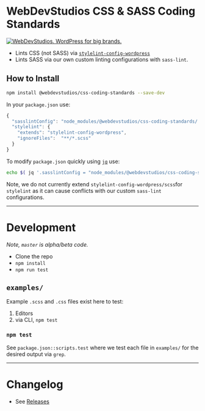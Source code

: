 # WebDevStudios CSS & SASS Coding Standards

<a href="https://webdevstudios.com/contact/"><img src="https://webdevstudios.com/wp-content/uploads/2018/04/wds-github-banner.png" alt="WebDevStudios. WordPress for big brands."></a>

- Lints CSS (not SASS) via [`stylelint-config-wordpress`](https://www.npmjs.com/package/stylelint-config-wordpress)
- Lints SASS via our own custom linting configurations with `sass-lint`.

## How to Install

```bash
npm install @webdevstudios/css-coding-standards --save-dev
```

In your `package.json` use:

```js
{
  "sasslintConfig": "node_modules/@webdevstudios/css-coding-standards/.sass-lint.yml",
  "stylelint": {
    "extends": "stylelint-config-wordpress",
    "ignoreFiles":  "**/*.scss"
  }
}
```

To modify `package.json` quickly using [`jq`](https://stedolan.github.io/jq/) use:

```bash
echo $( jq '.sasslintConfig = "node_modules/@webdevstudios/css-coding-standards/.sass-lint.yml"' package.json ) | jq . > package-tmp.json && mv package-tmp.json package.json && echo $( jq '.stylelint = {"extends": "stylelint-config-wordpress","ignoreFiles": "**/*.scss"}' package.json ) | jq . > package-tmp.json && mv package-tmp.json package.json
```

Note, we do not currently extend `stylelint-config-wordpress/scss`for `stylelint` as it can cause conflicts with our custom `sass-lint` configurations.

---

# Development

_Note, `master` is alpha/beta code._

- Clone the repo
- `npm install`
- `npm run test`

## `examples/`

Example `.scss` and `.css` files exist here to test:

1. Editors
2. via CLI, `npm test`

### `npm test`

See `package.json::scripts.test` where we test each file in `examples/` for the desired output via `grep`.

____________

# Changelog 

- See [Releases](https://github.com/WebDevStudios/css-coding-standards/releases)
